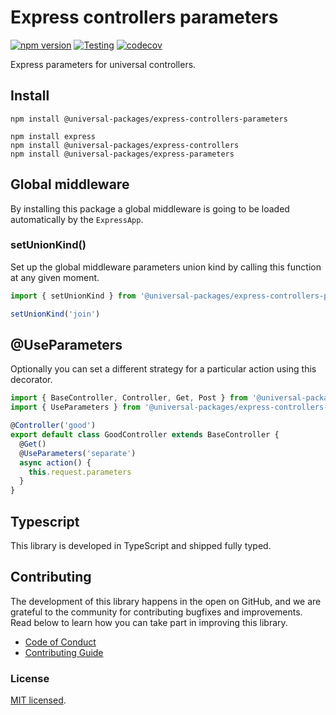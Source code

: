 # Express controllers parameters

[![npm version](https://badge.fury.io/js/@universal-packages%2Fexpress-controllers-parameters.svg)](https://www.npmjs.com/package/@universal-packages/express-controllers-parameters)
[![Testing](https://github.com/universal-packages/universal-express-controllers-parameters/actions/workflows/testing.yml/badge.svg)](https://github.com/universal-packages/universal-express-controllers-parameters/actions/workflows/testing.yml)
[![codecov](https://codecov.io/gh/universal-packages/universal-express-controllers-parameters/branch/main/graph/badge.svg?token=CXPJSN8IGL)](https://codecov.io/gh/universal-packages/universal-express-controllers-parameters)

Express parameters for universal controllers.

## Install

```shell
npm install @universal-packages/express-controllers-parameters

npm install express
npm install @universal-packages/express-controllers
npm install @universal-packages/express-parameters
```

## Global middleware

By installing this package a global middleware is going to be loaded automatically by the `ExpressApp`.

### setUnionKind()

Set up the global middleware parameters union kind by calling this function at any given moment.

```js
import { setUnionKind } from '@universal-packages/express-controllers-parameters'

setUnionKind('join')
```

## @UseParameters

Optionally you can set a different strategy for a particular action using this decorator.

```js
import { BaseController, Controller, Get, Post } from '@universal-packages/express-controllers'
import { UseParameters } from '@universal-packages/express-controllers-parameters'

@Controller('good')
export default class GoodController extends BaseController {
  @Get()
  @UseParameters('separate')
  async action() {
    this.request.parameters
  }
}
```

## Typescript

This library is developed in TypeScript and shipped fully typed.

## Contributing

The development of this library happens in the open on GitHub, and we are grateful to the community for contributing bugfixes and improvements. Read below to learn how you can take part in improving this library.

- [Code of Conduct](./CODE_OF_CONDUCT.md)
- [Contributing Guide](./CONTRIBUTING.md)

### License

[MIT licensed](./LICENSE).
